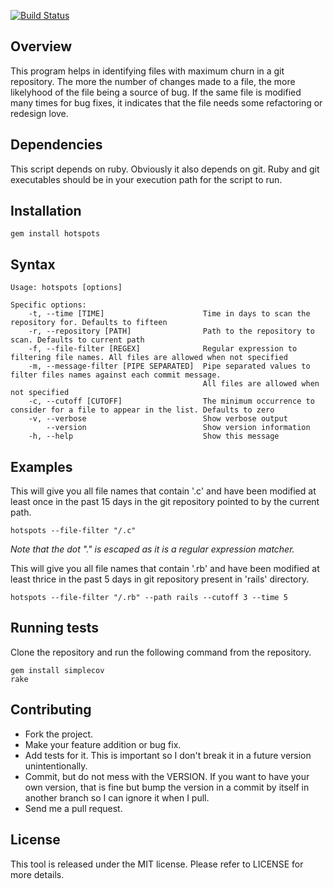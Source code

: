 [![Build Status](https://secure.travis-ci.org/chiku/hotspots.png?branch=master)](https://travis-ci.org/chiku/hotspots)

Overview
--------

This program helps in identifying files with maximum churn in a git repository. The more the number of changes made to a file, the more likelyhood of the file being a source of bug. If the same file is modified many times for bug fixes, it indicates that the file needs some refactoring or redesign love.


Dependencies
------------

This script depends on ruby. Obviously it also depends on git. Ruby and git executables should be in your execution path for the script to run.

Installation
------------

``` script
gem install hotspots
```

Syntax
------

``` script
Usage: hotspots [options]

Specific options:
    -t, --time [TIME]                      Time in days to scan the repository for. Defaults to fifteen
    -r, --repository [PATH]                Path to the repository to scan. Defaults to current path
    -f, --file-filter [REGEX]              Regular expression to filtering file names. All files are allowed when not specified
    -m, --message-filter [PIPE SEPARATED]  Pipe separated values to filter files names against each commit message.
                                           All files are allowed when not specified
    -c, --cutoff [CUTOFF]                  The minimum occurrence to consider for a file to appear in the list. Defaults to zero
    -v, --verbose                          Show verbose output
        --version                          Show version information
    -h, --help                             Show this message
```

Examples
--------

This will give you all file names that contain '.c' and have been modified at least once in the past 15 days in the git repository pointed to by the current path.

``` script
hotspots --file-filter "/.c"
```

*Note that the dot "." is escaped as it is a regular expression matcher.*

This will give you all file names that contain '.rb' and have been modified at least thrice in the past 5 days in git repository present in 'rails' directory.

``` script
hotspots --file-filter "/.rb" --path rails --cutoff 3 --time 5
```

Running tests
-------------

Clone the repository and run the following command from the repository.

``` script
gem install simplecov
rake
```

Contributing
------------

* Fork the project.
* Make your feature addition or bug fix.
* Add tests for it. This is important so I don't break it in a future version unintentionally.
* Commit, but do not mess with the VERSION. If you want to have your own version, that is fine but bump the version in a commit by itself in another branch so I can ignore it when I pull.
* Send me a pull request.

License
-------

This tool is released under the MIT license. Please refer to LICENSE for more details.
